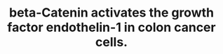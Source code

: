 ---
layout: page
title: " beta-Catenin activates the growth factor endothelin-1 in colon cancer cells."
breadcrumb: true
categories:
    - publication
## publication related information
pub:
    authors: " Tae Hoon Kim, Hui Xiong, Zhuohua Zhang,  Bing Ren"
    journal: " Oncogene"
    date: 2005-01-20
    doi:  10.1038/sj.onc.1208237
    volume:  24
    pages:  597--604
    number:  4
    abstract: " Endothelin-1 (EDN1) is a growth factor that is frequently produced by cancer cells and plays a critical role in tumorigenesis. However, the molecular mechanism controlling the expression of EDN1 in cancers is unknown. Constitutive  activation of beta-catenin pathway is responsible for the initiation of the vast  majority of colon cancers. Here we show that the EDN1 gene is directly regulated  by beta-catenin in colon cancer cells. A specific DNA element within the EDN1 promoter is required for activation, and is associated with beta-catenin's cognate DNA binding partner, TCF4, in vivo. Inhibition of beta-catenin signaling  results in lowered expression of EDN1, while enhancement of beta-catenin signaling leads to further activation of the gene. Significantly elevated EDN1 expression occurs in 80% of primary human colon cancers, consistent with it being a direct target of beta-catenin. Furthermore, EDN1 is able to rescue colon cancer cells from growth arrest and apoptosis resulting from inhibition of beta-catenin  signaling, implicating a key role of EDN1 in promoting the oncogenic function of  beta-catenin. These results indicate EDN1 overexpression as a major cause in colon cancers and reveal further details of the genetic programs responsible for  tumorigenesis of colon cancers.,"
---